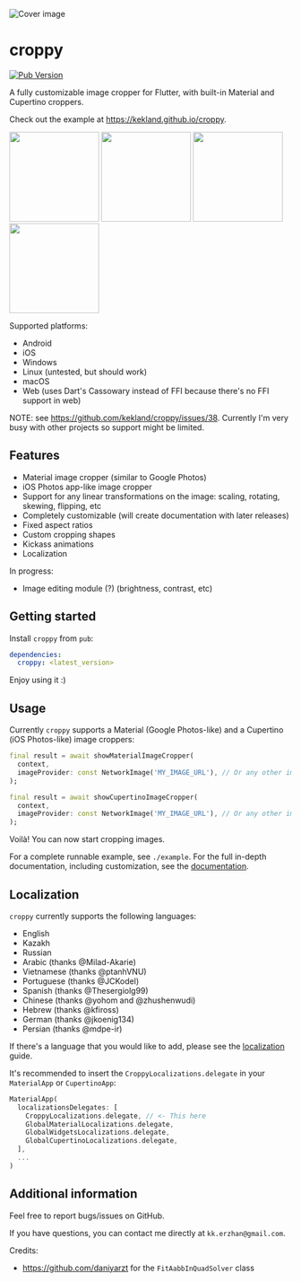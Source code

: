 ![Cover image](./doc/assets/cover.jpg)

# croppy

[![Pub Version](https://img.shields.io/pub/v/croppy?color=turquoise)](https://pub.dev/packages/croppy)

A fully customizable image cropper for Flutter, with built-in Material and Cupertino croppers.

Check out the example at https://kekland.github.io/croppy.

<p float="left">
  <img src="https://github.com/kekland/croppy/raw/master/doc/assets/video.gif" width="160" />
  <img src="https://github.com/kekland/croppy/raw/master/doc/assets/image1.png" width="160" />
  <img src="https://github.com/kekland/croppy/raw/master/doc/assets/image2.png" width="160" />
  <img src="https://github.com/kekland/croppy/raw/master/doc/assets/image3.png" width="160" />
</p>

Supported platforms:
- Android 
- iOS
- Windows
- Linux (untested, but should work)
- macOS
- Web (uses Dart's Cassowary instead of FFI because there's no FFI support in web)

NOTE: see https://github.com/kekland/croppy/issues/38. Currently I'm very busy with other projects so support might be limited.

## Features

- Material image cropper (similar to Google Photos)
- iOS Photos app-like image cropper
- Support for any linear transformations on the image: scaling, rotating, skewing, flipping, etc
- Completely customizable (will create documentation with later releases)
- Fixed aspect ratios
- Custom cropping shapes
- Kickass animations
- Localization

In progress:

- Image editing module (?) (brightness, contrast, etc)

## Getting started

Install `croppy` from `pub`:

```yaml
dependencies:
  croppy: <latest_version>
```

Enjoy using it :)

## Usage

Currently `croppy` supports a Material (Google Photos-like) and a Cupertino (iOS Photos-like) image croppers:

```dart
final result = await showMaterialImageCropper(
  context,
  imageProvider: const NetworkImage('MY_IMAGE_URL'), // Or any other image provider
);

final result = await showCupertinoImageCropper(
  context,
  imageProvider: const NetworkImage('MY_IMAGE_URL'), // Or any other image provider
);
```

Voilà! You can now start cropping images.

For a complete runnable example, see `./example`. For the full in-depth documentation, including customization, see the [documentation](./doc/doc.md).

## Localization

`croppy` currently supports the following languages:

- English
- Kazakh
- Russian
- Arabic (thanks @Milad-Akarie)
- Vietnamese (thanks @ptanhVNU)
- Portuguese (thanks @JCKodel)
- Spanish (thanks @Thesergiolg99)
- Chinese (thanks @yohom and @zhushenwudi)
- Hebrew (thanks @kfiross)
- German (thanks @jkoenig134)
- Persian (thanks @mdpe-ir)

If there's a language that you would like to add, please see the [localization](./doc/localization.md) guide.

It's recommended to insert the `CroppyLocalizations.delegate` in your `MaterialApp` or `CupertinoApp`:

```dart
MaterialApp(
  localizationsDelegates: [
    CroppyLocalizations.delegate, // <- This here
    GlobalMaterialLocalizations.delegate,
    GlobalWidgetsLocalizations.delegate,
    GlobalCupertinoLocalizations.delegate,
  ],
  ...
)
```

## Additional information

Feel free to report bugs/issues on GitHub.

If you have questions, you can contact me directly at `kk.erzhan@gmail.com`.

Credits:
- https://github.com/daniyarzt for the `FitAabbInQuadSolver` class
